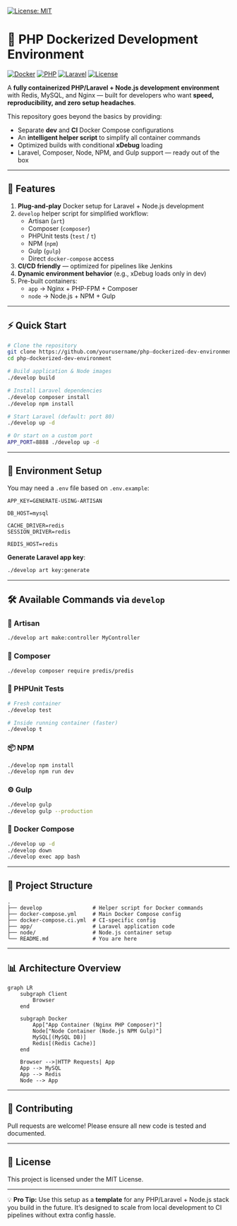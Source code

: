 [![License: MIT](https://img.shields.io/badge/License-MIT-yellow.svg)](LICENSE)
# 🚀 PHP Dockerized Development Environment

[![Docker](https://img.shields.io/badge/Docker-Ready-blue?logo=docker)](https://www.docker.com/)
[![PHP](https://img.shields.io/badge/PHP-8.1%2B-8892BF?logo=php)](https://www.php.net/)
[![Laravel](https://img.shields.io/badge/Laravel-9.x-FF2D20?logo=laravel)](https://laravel.com/)
[![License](https://img.shields.io/badge/License-MIT-green.svg)](LICENSE)

A **fully containerized PHP/Laravel + Node.js development environment** with Redis, MySQL, and Nginx — built for developers who want **speed, reproducibility, and zero setup headaches**.

This repository goes beyond the basics by providing:
- Separate **dev** and **CI** Docker Compose configurations
- An **intelligent helper script** to simplify all container commands
- Optimized builds with conditional **xDebug** loading
- Laravel, Composer, Node, NPM, and Gulp support — ready out of the box

---

## 📌 Features

1. **Plug-and-play** Docker setup for Laravel + Node.js development
2. `develop` helper script for simplified workflow:
   - Artisan (`art`)
   - Composer (`composer`)
   - PHPUnit tests (`test` / `t`)
   - NPM (`npm`)
   - Gulp (`gulp`)
   - Direct `docker-compose` access
3. **CI/CD friendly** — optimized for pipelines like Jenkins
4. **Dynamic environment behavior** (e.g., xDebug loads only in dev)
5. Pre-built containers:
   - `app` → Nginx + PHP-FPM + Composer
   - `node` → Node.js + NPM + Gulp

---

## ⚡ Quick Start

```bash
# Clone the repository
git clone https://github.com/yourusername/php-dockerized-dev-environment.git
cd php-dockerized-dev-environment

# Build application & Node images
./develop build

# Install Laravel dependencies
./develop composer install
./develop npm install

# Start Laravel (default: port 80)
./develop up -d

# Or start on a custom port
APP_PORT=8888 ./develop up -d
```

---

## 🔑 Environment Setup

You may need a `.env` file based on `.env.example`:

```env
APP_KEY=GENERATE-USING-ARTISAN

DB_HOST=mysql

CACHE_DRIVER=redis
SESSION_DRIVER=redis

REDIS_HOST=redis
```

**Generate Laravel app key**:
```bash
./develop art key:generate
```

---

## 🛠 Available Commands via `develop`

### 📜 Artisan
```bash
./develop art make:controller MyController
```

### 🎼 Composer
```bash
./develop composer require predis/predis
```

### 🧪 PHPUnit Tests
```bash
# Fresh container
./develop test

# Inside running container (faster)
./develop t
```

### 📦 NPM
```bash
./develop npm install
./develop npm run dev
```

### ⚙️ Gulp
```bash
./develop gulp
./develop gulp --production
```

### 🐳 Docker Compose
```bash
./develop up -d
./develop down
./develop exec app bash
```

---

## 📂 Project Structure

```
.
├── develop                # Helper script for Docker commands
├── docker-compose.yml     # Main Docker Compose config
├── docker-compose.ci.yml  # CI-specific config
├── app/                   # Laravel application code
├── node/                  # Node.js container setup
└── README.md              # You are here
```

---

## 📊 Architecture Overview

```mermaid
graph LR
    subgraph Client
        Browser
    end

    subgraph Docker
        App["App Container (Nginx PHP Composer)"]
        Node["Node Container (Node.js NPM Gulp)"]
        MySQL[(MySQL DB)]
        Redis[(Redis Cache)]
    end

    Browser -->|HTTP Requests| App
    App --> MySQL
    App --> Redis
    Node --> App
```

---

## 🤝 Contributing

Pull requests are welcome! Please ensure all new code is tested and documented.

---

## 📄 License

This project is licensed under the MIT License.

---

💡 **Pro Tip:**
Use this setup as a **template** for any PHP/Laravel + Node.js stack you build in the future. It’s designed to scale from local development to CI pipelines without extra config hassle.
